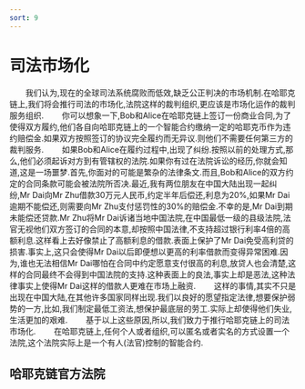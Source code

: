 ```yaml
---
sort: 9
---
```


# 司法市场化
&ensp;&ensp;&ensp;&ensp;我们认为,现在的全球司法系统腐败而低效,缺乏公正判决的市场机制.在哈耶克链上,我们将会推行司法的市场化,法院这样的裁判组织,更应该是市场化运作的裁判服务组织.
&ensp;&ensp;&ensp;&ensp;你可以想象一下,Bob和Alice在哈耶克链上签订一份商业合同,为了使得双方履约,他们各自向哈耶克链上的一个智能合约缴纳一定的哈耶克币作为违约赔偿金.如果双方按照签订的协议完全履约而无异议.则他们不需要任何第三方的裁判服务.
&ensp;&ensp;&ensp;&ensp;如果Bob和Alice在履约过程中,出现了纠纷.按照以前的处理方式,那么,他们必须起诉对方到有管辖权的法院.如果你有过在法院诉讼的经历,你就会知道,这是一场噩梦.首先,你面对的可能是繁杂的法律条文.而且,Bob和Alice的双方约定的合同条款可能会被法院所否决.最近,我有两位朋友在中国大陆出现一起纠纷,Mr Dai向Mr Zhu借款30万元人民币,约定半年后偿还,利息为20%,如果Mr Dai逾期不能偿还,则需要向Mr Zhu支付惩罚性的30%的赔偿金.不幸的是,Mr Dai到期未能偿还贷款.Mr Zhu将Mr Dai诉诸当地中国法院,在中国最低一级的县级法院,法官无视他们双方签订的合同的本意,却按照中国法律,不支持超过银行利率4倍的高额利息.这样看上去好像禁止了高额利息的借款.表面上保护了Mr Dai免受高利贷的损害.事实上,这只会使得Mr Dai以后即便想以更高的利率借款而变得异常困难.因为,谁也无法相信Mr Dai哪怕在合同中约定愿意支付很高的利息,放贷人也会清楚,这样的合同最终不会得到中国法院的支持.这种表面上的良法,事实上却是恶法,这种法律事实上使得Mr Dai这样的借款人更难在市场上融资.
&ensp;&ensp;&ensp;&ensp;这样的事情,其实不只是出现在中国大陆,在其他许多国家同样出现.我们以良好的愿望指定法律,想要保护弱势的一方,比如,我们制定最低工资法,想保护最底层的劳工.实际上却使得他们失业,生活更加的艰难.
&ensp;&ensp;&ensp;&ensp;基于以上这些原因,所以,我们致力于推行哈耶克链上的司法市场化.
&ensp;&ensp;&ensp;&ensp;在哈耶克链上,任何个人或者组织,可以匿名或者实名的方式设置一个法院,这个法院实际上是一个有人(法官)控制的智能合约.

## 哈耶克链官方法院

